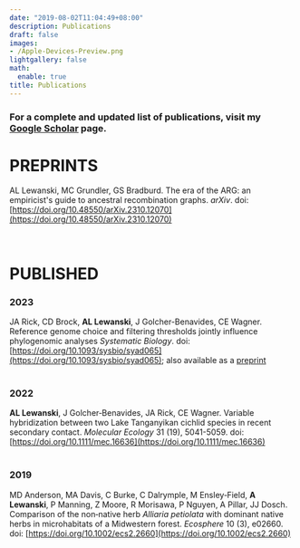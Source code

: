 ```yaml
---
date: "2019-08-02T11:04:49+08:00"
description: Publications
draft: false
images:
- /Apple-Devices-Preview.png
lightgallery: false
math:
  enable: true
title: Publications
---
```


### For a complete and updated list of publications, visit my [Google Scholar](https://scholar.google.com/citations?user=5K9veZYAAAAJ&hl=en) page.

# PREPRINTS

AL Lewanski, MC Grundler, GS Bradburd. The era of the ARG: an empiricist's guide to ancestral recombination graphs. *arXiv*. doi: [https://doi.org/10.48550/arXiv.2310.12070](https://doi.org/10.48550/arXiv.2310.12070)
<br> 

</br>

# PUBLISHED

### 2023
JA Rick, CD Brock, **AL Lewanski**, J Golcher-Benavides, CE Wagner. Reference genome choice and filtering thresholds jointly influence phylogenomic analyses *Systematic Biology*. doi: [https://doi.org/10.1093/sysbio/syad065](https://doi.org/10.1093/sysbio/syad065); also available as a [preprint](https://doi.org/10.1101/2022.03.10.483737)
<br>
<br>
### 2022
**AL Lewanski**, J Golcher‐Benavides, JA Rick, CE Wagner. Variable hybridization between two Lake Tanganyikan cichlid species in recent secondary contact. *Molecular Ecology* 31 (19), 5041-5059. doi: [https://doi.org/10.1111/mec.16636](https://doi.org/10.1111/mec.16636)
<br>
<br>
### 2019
MD Anderson, MA Davis, C Burke, C Dalrymple, M Ensley‐Field, **A Lewanski**, P Manning, Z Moore, R Morisawa, P Nguyen, A Pillar, JJ Dosch. Comparison of the non‐native herb *Alliaria petiolata* with dominant native herbs in microhabitats of a Midwestern forest. *Ecosphere* 10 (3), e02660. doi: [https://doi.org/10.1002/ecs2.2660](https://doi.org/10.1002/ecs2.2660)
